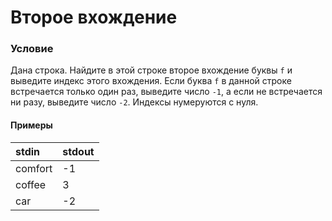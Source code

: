 # Второе вхождение

### Условие
 
Дана строка. Найдите в этой строке второе вхождение буквы `f` и выведите индекс этого вхождения. Если буква `f` в данной строке встречается только один раз, выведите число `-1`, а если не встречается ни разу, выведите  число `-2`. Индексы нумеруются с нуля.

#### Примеры

stdin   | stdout
:------ | :-----
comfort | -1
coffee  | 3
car     | -2